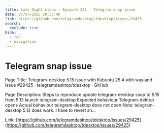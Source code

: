 ```yaml
---
title: Late Night Linux – Episode 341 - Telegram snap issue
date: 07/07/2025 20:57:40
link: https://github.com/telegramdesktop/tdesktop/issues/29425
search:
  exclude: true
hide:
  - toc
  - navigation
---
```


# Telegram snap issue

Page Title: Telegram-desktop 5.15 issue with Kubuntu 25.4 with wayland · Issue #29425 · telegramdesktop/tdesktop · GitHub

Page Description: Steps to reproduce update telegram-desktop snap to 5.15 from 5.13 launch telegram-desktop Expected behaviour Telegram-dektop opens Actual behaviour telegram-desktop does not open Note: telegram-desktop 5.13 does work. I have to revert sn... 

Link: [https://github.com/telegramdesktop/tdesktop/issues/29425](https://github.com/telegramdesktop/tdesktop/issues/29425)